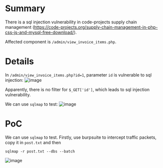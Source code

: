 # Summary
There is a sql injection vulnerability in code-projects supply chain management (https://code-projects.org/supply-chain-management-in-php-css-js-and-mysql-free-download/).

Affected component is `/admin/view_invoice_items.php`.

# Details
In `/admin/view_invoice_items.php?id=1`, parameter `id` is vulnerable to sql injection:
![image](https://github.com/user-attachments/assets/7a9eda81-fde4-4e91-af55-33dc3699b63b)

Apparently, there is no filter for `$_GET['id']`, which leads to sql injection vulnerability.

We can use `sqlmap` to test:
![image](https://github.com/user-attachments/assets/1c519d24-a37b-446d-b1a0-49577f5b2e96)


# PoC
We can use `sqlmap` to test.
Firstly, use burpsuite to intercept traffic packets, copy it in `post.txt` and then
```
sqlmap -r post.txt --dbs --batch
```

![image](https://github.com/user-attachments/assets/1c519d24-a37b-446d-b1a0-49577f5b2e96)
